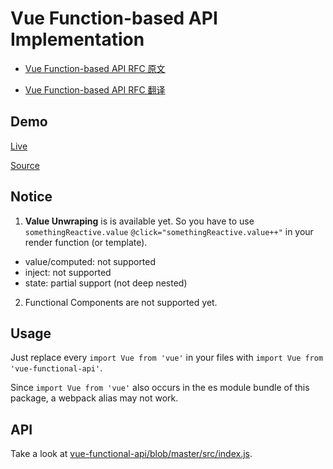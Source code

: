# Vue Function-based API Implementation

- [Vue Function-based API RFC 原文](https://github.com/vuejs/rfcs/blob/function-apis/active-rfcs/0000-function-api.md)

- [Vue Function-based API RFC 翻译](https://zhuanlan.zhihu.com/p/68477600)

## Demo

[Live](https://codesandbox.io/s/github/AngusFu/vue-functional-api-demo)

[Source](https://github.com/AngusFu/AngusFu/vue-functional-api-demo)

## Notice

1. **Value Unwraping** is is available yet. So you have to use `somethingReactive.value` `@click="somethingReactive.value++"` in your render function (or template).

- value/computed: not supported
- inject: not supported
- state: partial support (not deep nested)

2. Functional Components are not supported yet.

## Usage

Just replace every `import Vue from 'vue'` in your files with `import Vue from 'vue-functional-api'`.

Since `import Vue from 'vue'` also occurs in the es module bundle of this package, a webpack alias may not work.

## API

Take a look at [vue-functional-api/blob/master/src/index.js](https://github.com/AngusFu/vue-functional-api/blob/master/src/index.js).

